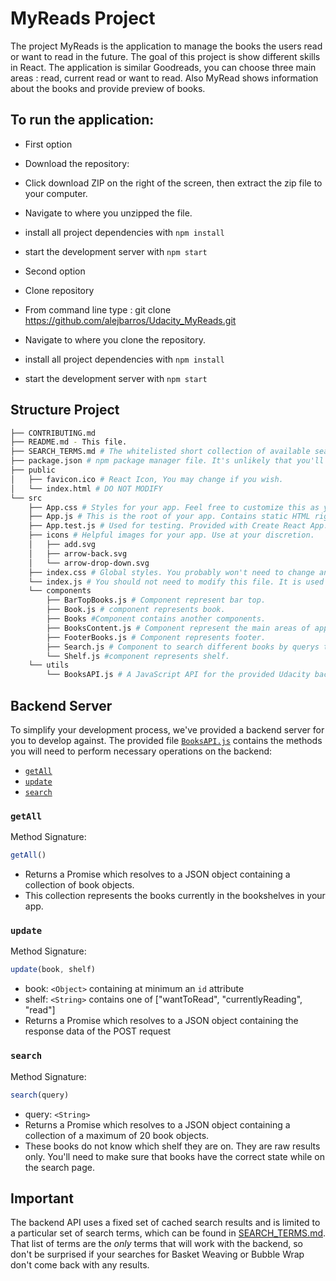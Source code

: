 # MyReads Project

The project MyReads is the application to manage the books the users read or want to read in the future. The goal of this project is show different skills in React.
The application is similar Goodreads, you can choose three main areas : read, current read or want to read. Also MyRead shows information about the books and provide preview of books.

## To run the application:

* First option

* Download the repository:
* Click download ZIP on the right of the screen, then extract the zip file to your computer.
* Navigate to where you unzipped the file.
* install all project dependencies with `npm install`
* start the development server with `npm start`

* Second option

* Clone repository
* From command line type : git clone https://github.com/alejbarros/Udacity_MyReads.git
* Navigate to where you clone the repository.
* install all project dependencies with `npm install`
* start the development server with `npm start`

## Structure Project
```bash
├── CONTRIBUTING.md
├── README.md - This file.
├── SEARCH_TERMS.md # The whitelisted short collection of available search terms for you to use with your app.
├── package.json # npm package manager file. It's unlikely that you'll need to modify this.
├── public
│   ├── favicon.ico # React Icon, You may change if you wish.
│   └── index.html # DO NOT MODIFY
└── src
    ├── App.css # Styles for your app. Feel free to customize this as you desire.
    ├── App.js # This is the root of your app. Contains static HTML right now.
    ├── App.test.js # Used for testing. Provided with Create React App. Testing is encouraged, but not required.
    ├── icons # Helpful images for your app. Use at your discretion.
    │   ├── add.svg
    │   ├── arrow-back.svg
    │   └── arrow-drop-down.svg
    ├── index.css # Global styles. You probably won't need to change anything here.
    └── index.js # You should not need to modify this file. It is used for DOM rendering only.
    └── components
        ├── BarTopBooks.js # Component represent bar top.
        ├── Book.js # component represents book.
        ├── Books #Component contains another components.
        ├── BooksContent.js # Component represent the main areas of app.
        ├── FooterBooks.js # Component represents footer.
        ├── Search.js # Component to search different books by querys to API.
        └── Shelf.js #component represents shelf.
    └── utils
        └── BooksAPI.js # A JavaScript API for the provided Udacity backend. Instructions for the methods are below.

```

## Backend Server

To simplify your development process, we've provided a backend server for you to develop against. The provided file [`BooksAPI.js`](src/BooksAPI.js) contains the methods you will need to perform necessary operations on the backend:

* [`getAll`](#getall)
* [`update`](#update)
* [`search`](#search)

### `getAll`

Method Signature:

```js
getAll()
```

* Returns a Promise which resolves to a JSON object containing a collection of book objects.
* This collection represents the books currently in the bookshelves in your app.

### `update`

Method Signature:

```js
update(book, shelf)
```

* book: `<Object>` containing at minimum an `id` attribute
* shelf: `<String>` contains one of ["wantToRead", "currentlyReading", "read"]  
* Returns a Promise which resolves to a JSON object containing the response data of the POST request

### `search`

Method Signature:

```js
search(query)
```

* query: `<String>`
* Returns a Promise which resolves to a JSON object containing a collection of a maximum of 20 book objects.
* These books do not know which shelf they are on. They are raw results only. You'll need to make sure that books have the correct state while on the search page.

## Important
The backend API uses a fixed set of cached search results and is limited to a particular set of search terms, which can be found in [SEARCH_TERMS.md](SEARCH_TERMS.md). That list of terms are the _only_ terms that will work with the backend, so don't be surprised if your searches for Basket Weaving or Bubble Wrap don't come back with any results.
